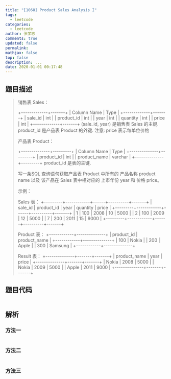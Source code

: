 ```yaml
---
title: "[1068] Product Sales Analysis I"
tags:
  - leetcode
categories:
  - leetcode
author: 张学志
comments: true
updated: false
permalink:
mathjax: false
top: false
description: ...
date: 2020-01-01 00:17:48
---
```


## 题目描述

> 销售表 Sales： 
> 
> 
> +-------------+-------+
> | Column Name | Type  |
> +-------------+-------+
> | sale_id     | int   |
> | product_id  | int   |
> | year        | int   |
> | quantity    | int   |
> | price       | int   |
> +-------------+-------+
> (sale_id, year) 是销售表 Sales 的主键.
> product_id 是产品表 Product 的外键.
> 注意: price 表示每单位价格
> 
> 
> 产品表 Product： 
> 
> 
> +--------------+---------+
> | Column Name  | Type    |
> +--------------+---------+
> | product_id   | int     |
> | product_name | varchar |
> +--------------+---------+
> product_id 是表的主键.
> 
> 
> 写一条SQL 查询语句获取产品表 Product 中所有的 产品名称 product name 以及 该产品在 Sales 表中相对应的 上市年份 year 和 价格 price。 
> 
> 示例： 
> 
> 
> Sales 表：
> +---------+------------+------+----------+-------+
> | sale_id | product_id | year | quantity | price |
> +---------+------------+------+----------+-------+ 
> | 1       | 100        | 2008 | 10       | 5000  |
> | 2       | 100        | 2009 | 12       | 5000  |
> | 7       | 200        | 2011 | 15       | 9000  |
> +---------+------------+------+----------+-------+
> 
> Product 表：
> +------------+--------------+
> | product_id | product_name |
> +------------+--------------+
> | 100        | Nokia        |
> | 200        | Apple        |
> | 300        | Samsung      |
> +------------+--------------+
> 
> Result 表：
> +--------------+-------+-------+
> | product_name | year  | price |
> +--------------+-------+-------+
> | Nokia        | 2008  | 5000  |
> | Nokia        | 2009  | 5000  |
> | Apple        | 2011  | 9000  |
> +--------------+-------+-------+
> 
> 

## 题目代码

```cpp

```

## 解析

### 方法一

```cpp

```

### 方法二

```cpp

```

### 方法三

```cpp

```

